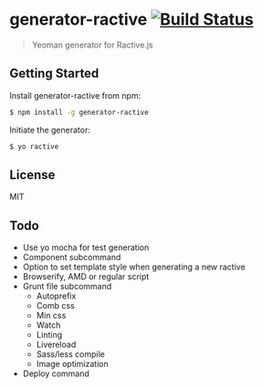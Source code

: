 # generator-ractive [![Build Status](https://secure.travis-ci.org/colindresj/generator-ractive.png?branch=master)](https://travis-ci.org/colindresj/generator-ractive)

> Yeoman generator for Ractive.js


## Getting Started

Install generator-ractive from npm:

```bash
$ npm install -g generator-ractive
```

Initiate the generator:

```bash
$ yo ractive
```

## License

MIT

## Todo
- Use yo mocha for test generation
- Component subcommand
- Option to set template style when generating a new ractive
- Browserify, AMD or regular script
- Grunt file subcommand
  - Autoprefix
  - Comb css
  - Min css
  - Watch
  - Linting
  - Livereload
  - Sass/less compile
  - Image optimization
- Deploy command

